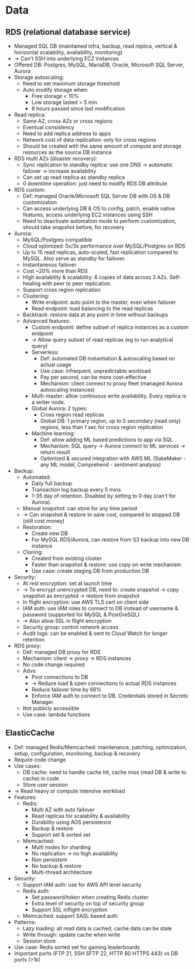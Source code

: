 # Data
## RDS (relational database service)
- Managed SQL DB (maintained infra, backup, read replica, vertical & horizontal scalability, availability, monitoring)
- -> Can't SSH into underlying EC2 instances
- Offered DB: Postgres, MySQL, MariaDB, Oracle, Microsoft SQL Server, Aurora
- Storage autoscaling:
  - Need to set maximum storage threshold
  - Auto modify storage when:
    - Free storage < 10%
    - Low storage lasted > 5 min
    - 6 hours passed since last modification
- Read replica:
  - Same AZ, cross AZs or cross regions
  - Eventual consistency
  - Need to add replica address to apps
  - Network cost of data replication: only for cross regions
  - Should be created with the same amount of compute and storage resources as the source DB instance
- RDS multi AZs (disaster recovery):
  - Sync replication to standby replica: use one DNS -> automatic failover -> increase availability
  - Can set up read replica as standby replica
  - 0 downtime operation: just need to modify RDS DB attribute
- RDS custom:
  - Def: managed Oracle/Microsoft SQL Server DB with OS & DB customization
  - Can access underlying DB & OS to config, patch, enable native features, access underlying EC2 instances using SSH
  - Need to deactivate automation mode to perform customization, should take snapshot before, for recovery
- Aurora:
  - MySQL/Postgres compatible
  - Cloud optimized: 5x/3x performance over MySQL/Postgres on RDS
  - Up to 15 read replicas, auto-scaled, fast replication compared to MySQL. Also serve as standby for failover.
  - Instantaneous failover
  - Cost ~20% more than RDS
  - High availability & scalability: 6 copies of data across 3 AZs. Self-healing with peer to peer replication.
  - Support cross region replication
  - Clustering:
    - Write endpoint: auto point to the master, even when failover
    - Read endpoint: load balancing to the read replicas
  - Backtrack: restore data at any point in time without backups
  - Advanced features:
    - Custom endpoint: define subset of replica instances as a custom endpoint
    - -> Allow query subset of read replicas (eg to run analytical query)
    - Serverless:
      - Def: automated DB instantiation & autoscaling based on actual usage
      - Use case: infrequent, unpredictable workload
      - Pay per second, can be more cost-effective
      - Mechanism: client connect to proxy fleet (managed Aurora autoscaling instances)
    - Multi-master: allow continuous write availability. Every replica is a writer node.
    - Global Aurora: 2 types:
      - Cross region read replicas
      - Global DB: 1 primary region, up to 5 secondary (read only) regions, less than 1 sec for cross region replication
    - Machine learning:
      - Def: allow adding ML based predictions to app via SQL
      - Mechanism: SQL query -> Aurora connect to ML services -> return result
      - Optimized & secured integration with AWS ML (SakeMaker - any ML model, Comprehend - sentiment analysis)
- Backup:
  - Automated:
    - Daily full backup
    - Transaction log backup every 5 mins
    - 1-35 day of retention. Disabled by setting to 0 day (can't for Aurora).
  - Manual snapshot: can store for any time period
  - -> Can snapshot & restore to save cost, compared to stopped DB (still cost money)
  - Restoration:
    - Create new DB
    - For MySQL RDS/Aurora, can restore from S3 backup into new DB instance
  - Cloning:
    - Created from existing cluster
    - Faster than snapshot & restore: use copy on write mechanism
    - Use case: create staging DB from production DB
- Security:
  - At rest encryption: set at launch time
  - -> To encrypt unencrypted DB, need to: create snapshot -> copy snapshot as encrypted -> restore from snapshot
  - In flight encryption: use AWS TLS cert on client side
  - IAM auth: use IAM roles to connect to DB instead of username & password (supported for MySQL & PostGreSQL)
  - -> Also allow SSL in flight encryption
  - Security group: control network access
  - Audit logs: can be enabled & sent to Cloud Watch for longer retention
- RDS proxy:
  - Def: managed DB proxy for RDS
  - Mechanism: client -> proxy -> RDS instances
  - No code change required
  - Advs:
    - Pool connections to DB
    - -> Reduce load & open connections to actual RDS instances
    - Reduce failover time by 66%
    - Enforce IAM auth to connect to DB. Credentials stored in Secrets Manager.
  - Not publicly accessible
  - Use case: lambda functions
## ElasticCache
- Def: managed Redis/Memcached: maintenance, patching, optimization, setup, configuration, monitoring, backup & recovery
- Require code change
- Use cases:
  - DB cache: need to handle cache hit, cache miss (read DB & write to cache) in code
  - Store user session
- -> Read heavy or compute intensive workload
- Features:
  - Redis:
    - Multi AZ with auto failover
    - Read replicas for scalability & availability
    - Durability using AOS persistence
    - Backup & restore
    - Support set & sorted set
  - Memcached:
    - Multi nodes for sharding
    - No replication -> no high availability
    - Non persistent
    - No backup & restore
    - Multi-thread architecture
- Security:
  - Support IAM auth: use for AWS API level security
  - Redis auth:
    - Set password/token when creating Redis cluster
    - Extra level of security on top of security group
    - Support SSL inflight encryption
  - Memcached: support SASL based auth
- Patterns:
  - Lazy loading: all read data is cached, cache data can be stale
  - Write through: update cache when write
  - Session store
- Use case: Redis sorted set for gaming leaderboards
- Important ports (FTP 21, SSH SFTP 22, HTTP 80 HTTPS 443) vs DB ports (>1k)